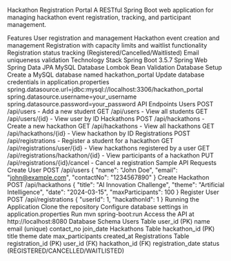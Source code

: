 Hackathon Registration Portal
A RESTful Spring Boot web application for managing hackathon event registration, tracking, and participant management.

Features
User registration and management
Hackathon event creation and management
Registration with capacity limits and waitlist functionality
Registration status tracking (Registered/Cancelled/Waitlisted)
Email uniqueness validation
Technology Stack
Spring Boot 3.5.7
Spring Web
Spring Data JPA
MySQL Database
Lombok
Bean Validation
Database Setup
Create a MySQL database named hackathon_portal
Update database credentials in application.properties
spring.datasource.url=jdbc:mysql://localhost:3306/hackathon_portal
spring.datasource.username=your_username
spring.datasource.password=your_password
API Endpoints
Users
POST /api/users - Add a new student
GET /api/users - View all students
GET /api/users/{id} - View user by ID
Hackathons
POST /api/hackathons - Create a new hackathon
GET /api/hackathons - View all hackathons
GET /api/hackathons/{id} - View hackathon by ID
Registrations
POST /api/registrations - Register a student for a hackathon
GET /api/registrations/user/{id} - View hackathons registered by a user
GET /api/registrations/hackathon/{id} - View participants of a hackathon
PUT /api/registrations/{id}/cancel - Cancel a registration
Sample API Requests
Create User
POST /api/users
{
    "name": "John Doe",
    "email": "john@example.com",
    "contactNo": "1234567890"
}
Create Hackathon
POST /api/hackathons
{
    "title": "AI Innovation Challenge",
    "theme": "Artificial Intelligence",
    "date": "2024-03-15",
    "maxParticipants": 100
}
Register User
POST /api/registrations
{
    "userId": 1,
    "hackathonId": 1
}
Running the Application
Clone the repository
Configure database settings in application.properties
Run mvn spring-boot:run
Access the API at http://localhost:8080
Database Schema
Users Table
user_id (PK)
name
email (unique)
contact_no
join_date
Hackathons Table
hackathon_id (PK)
title
theme
date
max_participants
created_at
Registrations Table
registration_id (PK)
user_id (FK)
hackathon_id (FK)
registration_date
status (REGISTERED/CANCELLED/WAITLISTED)
